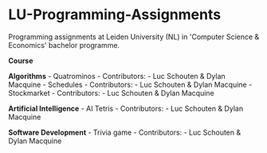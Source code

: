 # LU-Programming-Assignments
Programming assignments at Leiden University (NL) in 'Computer Science &amp; Economics' bachelor programme.

**Course**

**Algorithms**
    - Quatrominos
      - Contributors:
        - Luc Schouten & Dylan Macquine
    - Schedules
      - Contributors:
        - Luc Schouten & Dylan Macquine
    - Stockmarket
      - Contributors:
        - Luc Schouten & Dylan Macquine
        
**Artificial Intelligence**
    - AI Tetris
      - Contributors:
        - Luc Schouten & Dylan Macquine
        
**Software Development**
    - Trivia game
      - Contributors:
        - Luc Schouten & Dylan Macquine

